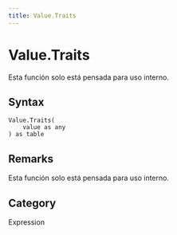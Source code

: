 ```yaml
---
title: Value.Traits
---
```


# Value.Traits


Esta función solo está pensada para uso interno.


## Syntax

```powerquery
Value.Traits(
    value as any
) as table
```


## Remarks

Esta función solo está pensada para uso interno.



## Category
Expression
